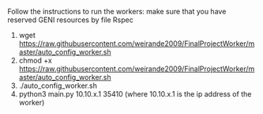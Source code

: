 Follow the instructions to run the workers:
make sure that you have reserved GENI resources by file Rspec
1. wget https://raw.githubusercontent.com/weirande2009/FinalProjectWorker/master/auto_config_worker.sh
2. chmod +x https://raw.githubusercontent.com/weirande2009/FinalProjectWorker/master/auto_config_worker.sh
3. ./auto_config_worker.sh
4. python3 main.py 10.10.x.1 35410 (where 10.10.x.1 is the ip address of the worker)

